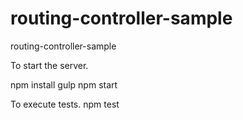 # routing-controller-sample
routing-controller-sample

To start the server.

npm install
gulp
npm start

To execute tests.
npm test
